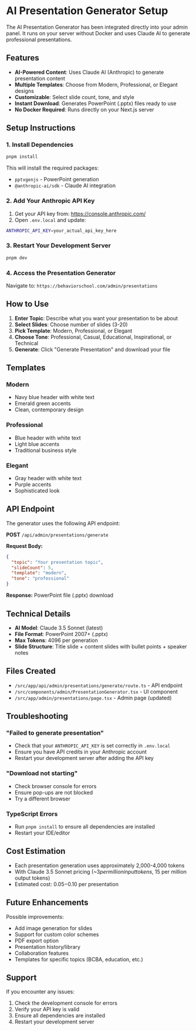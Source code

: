 # AI Presentation Generator Setup

The AI Presentation Generator has been integrated directly into your admin panel. It runs on your server without Docker and uses Claude AI to generate professional presentations.

## Features

- **AI-Powered Content**: Uses Claude AI (Anthropic) to generate presentation content
- **Multiple Templates**: Choose from Modern, Professional, or Elegant designs
- **Customizable**: Select slide count, tone, and style
- **Instant Download**: Generates PowerPoint (.pptx) files ready to use
- **No Docker Required**: Runs directly on your Next.js server

## Setup Instructions

### 1. Install Dependencies

```bash
pnpm install
```

This will install the required packages:
- `pptxgenjs` - PowerPoint generation
- `@anthropic-ai/sdk` - Claude AI integration

### 2. Add Your Anthropic API Key

1. Get your API key from: https://console.anthropic.com/
2. Open `.env.local` and update:

```bash
ANTHROPIC_API_KEY=your_actual_api_key_here
```

### 3. Restart Your Development Server

```bash
pnpm dev
```

### 4. Access the Presentation Generator

Navigate to: `https://behaviorschool.com/admin/presentations`

## How to Use

1. **Enter Topic**: Describe what you want your presentation to be about
2. **Select Slides**: Choose number of slides (3-20)
3. **Pick Template**: Modern, Professional, or Elegant
4. **Choose Tone**: Professional, Casual, Educational, Inspirational, or Technical
5. **Generate**: Click "Generate Presentation" and download your file

## Templates

### Modern
- Navy blue header with white text
- Emerald green accents
- Clean, contemporary design

### Professional
- Blue header with white text
- Light blue accents
- Traditional business style

### Elegant
- Gray header with white text
- Purple accents
- Sophisticated look

## API Endpoint

The generator uses the following API endpoint:

**POST** `/api/admin/presentations/generate`

**Request Body:**
```json
{
  "topic": "Your presentation topic",
  "slideCount": 5,
  "template": "modern",
  "tone": "professional"
}
```

**Response:** PowerPoint file (.pptx) download

## Technical Details

- **AI Model**: Claude 3.5 Sonnet (latest)
- **File Format**: PowerPoint 2007+ (.pptx)
- **Max Tokens**: 4096 per generation
- **Slide Structure**: Title slide + content slides with bullet points + speaker notes

## Files Created

- `/src/app/api/admin/presentations/generate/route.ts` - API endpoint
- `/src/components/admin/PresentationGenerator.tsx` - UI component
- `/src/app/admin/presentations/page.tsx` - Admin page (updated)

## Troubleshooting

### "Failed to generate presentation"
- Check that your `ANTHROPIC_API_KEY` is set correctly in `.env.local`
- Ensure you have API credits in your Anthropic account
- Restart your development server after adding the API key

### "Download not starting"
- Check browser console for errors
- Ensure pop-ups are not blocked
- Try a different browser

### TypeScript Errors
- Run `pnpm install` to ensure all dependencies are installed
- Restart your IDE/editor

## Cost Estimation

- Each presentation generation uses approximately 2,000-4,000 tokens
- With Claude 3.5 Sonnet pricing (~$3 per million input tokens, ~$15 per million output tokens)
- Estimated cost: $0.05-$0.10 per presentation

## Future Enhancements

Possible improvements:
- Add image generation for slides
- Support for custom color schemes
- PDF export option
- Presentation history/library
- Collaboration features
- Templates for specific topics (BCBA, education, etc.)

## Support

If you encounter any issues:
1. Check the development console for errors
2. Verify your API key is valid
3. Ensure all dependencies are installed
4. Restart your development server
